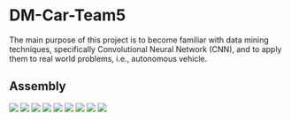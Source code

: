 # DM-Car-Team5

The main purpose of this project is to become familiar with data mining techniques, specifically Convolutional Neural Network (CNN), and to apply them to real world problems, i.e., autonomous vehicle.

## Assembly

![](/assembly-images/1.png?raw=true)
![](/assembly-images/2.png?raw=true)
![](/assembly-images/3.png?raw=true)
![](/assembly-images/4.png?raw=true)
![](/assembly-images/5.png?raw=true)
![](/assembly-images/6.png?raw=true)
![](/assembly-images/7.png?raw=true)
![](/assembly-images/8.png?raw=true)
![](/assembly-images/9.png?raw=true)
